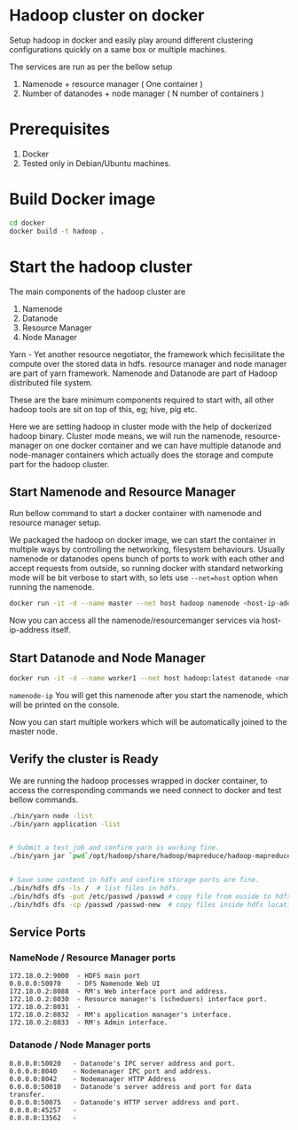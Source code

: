 # Hadoop cluster on docker

Setup hadoop in docker and easily play around different clustering
configurations quickly on a same box or multiple machines.

The services are run as per the bellow setup

1. Namenode + resource manager ( One container )
2. Number of datanodes + node manager ( N number of containers )

# Prerequisites

1. Docker
2. Tested only in Debian/Ubuntu machines.

# Build Docker image

```bash
cd docker
docker build -t hadoop .
```

# Start the hadoop cluster
The main components of the hadoop cluster are
1. Namenode
2. Datanode
3. Resource Manager
4. Node Manager


Yarn - Yet another resource negotiator, the framework which fecisilitate the
compute over the stored data in hdfs. resource manager and node manager are part
of yarn framework. Namenode and Datanode are part of Hadoop distributed file system.

These are the bare minimum components required to start with, all other hadoop
tools are sit on top of this, eg; hive, pig etc.

Here we are setting hadoop in cluster mode with the help of dockerized hadoop
binary. Cluster mode means, we will run the namenode, resource-manager on one
docker container and we can have multiple datanode and node-manager containers
which actually does the storage and compute part for the hadoop cluster.


## Start Namenode and Resource Manager

Run bellow command to start a docker container with namenode and resource
manager setup.

We packaged the hadoop on docker image, we can start the container in multiple
ways by controlling the networking, filesystem behaviours. Usually namenode or
datanodes opens bunch of ports to work with each other and accept requests from
outside, so running docker with standard networking mode will be bit verbose to
start with, so lets use `--net=host` option when running the namenode.

```bash
docker run -it -d --name master --net host hadoop namenode <host-ip-address>
```
Now you can access all the namenode/resourcemanger services via host-ip-address
itself.

## Start Datanode and Node Manager

```bash
docker run -it -d --name worker1 --net host hadoop:latest datanode <namenode-ip>
```
`namenode-ip` You will get this namenode after you start the namenode, which
will be printed on the console.

Now you can start multiple workers which will be automatically joined to the
master node.

## Verify the cluster is Ready

We are running the hadoop processes wrapped in docker container, to access the
corresponding commands we need connect to docker and test bellow commands.

```bash
./bin/yarn node -list
./bin/yarn application -list


# Submit a test job and confirm yarn is working fine.
./bin/yarn jar `pwd`/opt/hadoop/share/hadoop/mapreduce/hadoop-mapreduce-examples-2.8.5.jar pi 1 20


# Save some content in hdfs and confirm storage parts are fine.
./bin/hdfs dfs -ls /  # list files in hdfs.
./bin/hdfs dfs -put /etc/passwd /passwd # copy file from ouside to hdfs.
./bin/hdfs dfs -cp /passwd /passwd-new  # copy files inside hdfs locations.
```

## Service Ports

### NameNode / Resource Manager ports
```
172.18.0.2:9000  - HDFS main port
0.0.0.0:50070    - DFS Namenode Web UI
172.18.0.2:8088  - RM's Web interface port and address.
172.18.0.2:8030  - Resource manager's (scheduers) interface port.
172.18.0.2:8031  - 
172.18.0.2:8032  - RM's application manager's interface.
172.18.0.2:8033  - RM's Admin interface.
```

### Datanode / Node Manager ports

```
0.0.0.0:50020   - Datanode's IPC server address and port.
0.0.0.0:8040    - Nodemanager IPC port and address.
0.0.0.0:8042    - Nodemanager HTTP Address
0.0.0.0:50010   - Datanode's server address and port for data transfer.
0.0.0.0:50075   - Datanode's HTTP server address and port.
0.0.0.0:45257   -
0.0.0.0:13562   -
```
